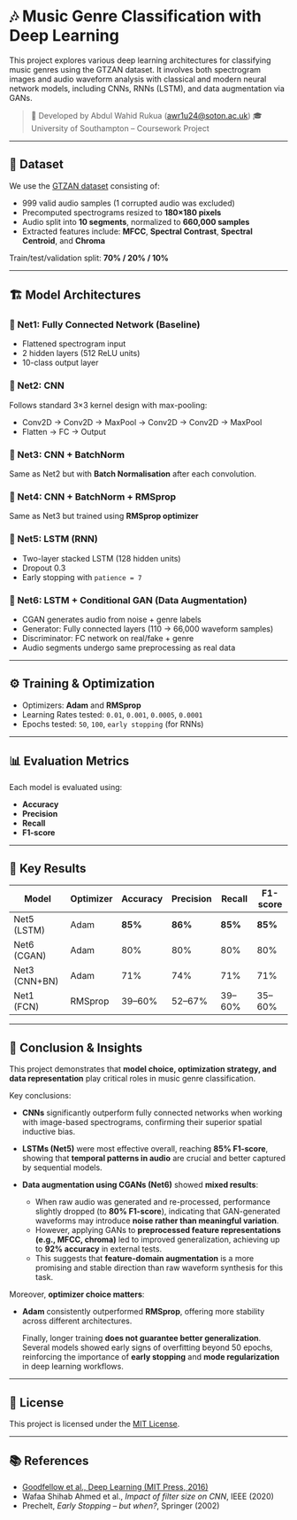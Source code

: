 # 🎶 Music Genre Classification with Deep Learning

This project explores various deep learning architectures for classifying music genres using the GTZAN dataset. It involves both spectrogram images and audio waveform analysis with classical and modern neural network models, including CNNs, RNNs (LSTM), and data augmentation via GANs.

> 🔬 Developed by Abdul Wahid Rukua ([awr1u24@soton.ac.uk](mailto:awr1u24@soton.ac.uk))
> 🎓 University of Southampton – Coursework Project

---

## 📂 Dataset

We use the [GTZAN dataset](https://www.kaggle.com/code/ramoliyafenil/proper-eda-lstm-genre-classifier-for-audio-data) consisting of:

* 999 valid audio samples (1 corrupted audio was excluded)
* Precomputed spectrograms resized to **180×180 pixels**
* Audio split into **10 segments**, normalized to **660,000 samples**
* Extracted features include: **MFCC**, **Spectral Contrast**, **Spectral Centroid**, and **Chroma**

Train/test/validation split: **70% / 20% / 10%**

---

## 🏗️ Model Architectures

### 🔹 Net1: Fully Connected Network (Baseline)

* Flattened spectrogram input
* 2 hidden layers (512 ReLU units)
* 10-class output layer

### 🔹 Net2: CNN

Follows standard 3×3 kernel design with max-pooling:

* Conv2D → Conv2D → MaxPool → Conv2D → Conv2D → MaxPool
* Flatten → FC → Output

### 🔹 Net3: CNN + BatchNorm

Same as Net2 but with **Batch Normalisation** after each convolution.

### 🔹 Net4: CNN + BatchNorm + RMSprop

Same as Net3 but trained using **RMSprop optimizer**

### 🔹 Net5: LSTM (RNN)

* Two-layer stacked LSTM (128 hidden units)
* Dropout 0.3
* Early stopping with `patience = 7`

### 🔹 Net6: LSTM + Conditional GAN (Data Augmentation)

* CGAN generates audio from noise + genre labels
* Generator: Fully connected layers (110 → 66,000 waveform samples)
* Discriminator: FC network on real/fake + genre
* Audio segments undergo same preprocessing as real data

---

## ⚙️ Training & Optimization

* Optimizers: **Adam** and **RMSprop**
* Learning Rates tested: `0.01`, `0.001`, `0.0005`, `0.0001`
* Epochs tested: `50`, `100`, `early stopping` (for RNNs)

---

## 📊 Evaluation Metrics

Each model is evaluated using:

* **Accuracy**
* **Precision**
* **Recall**
* **F1-score**

---

## 🧪 Key Results

| Model         | Optimizer | Accuracy | Precision | Recall  | F1-score |
| ------------- | --------- | -------- | --------- | ------- | -------- |
| Net5 (LSTM)   | Adam      | **85%**  | **86%**   | **85%** | **85%**  |
| Net6 (CGAN)   | Adam      | 80%      | 80%       | 80%     | 80%      |
| Net3 (CNN+BN) | Adam      | 71%      | 74%       | 71%     | 71%      |
| Net1 (FCN)    | RMSprop   | 39–60%   | 52–67%    | 39–60%  | 35–60%   |

---

## 🧠 Conclusion & Insights

This project demonstrates that **model choice, optimization strategy, and data representation** play critical roles in music genre classification.

Key conclusions:

* **CNNs** significantly outperform fully connected networks when working with image-based spectrograms, confirming their superior spatial inductive bias.
* **LSTMs (Net5)** were most effective overall, reaching **85% F1-score**, showing that **temporal patterns in audio** are crucial and better captured by sequential models.
* **Data augmentation using CGANs (Net6)** showed **mixed results**:

  * When raw audio was generated and re-processed, performance slightly dropped (to **80% F1-score**), indicating that GAN-generated waveforms may introduce **noise rather than meaningful variation**.
  * However, applying GANs to **preprocessed feature representations (e.g., MFCC, chroma)** led to improved generalization, achieving up to **92% accuracy** in external tests.
  * This suggests that **feature-domain augmentation** is a more promising and stable direction than raw waveform synthesis for this task.

Moreover, **optimizer choice matters**:

* **Adam** consistently outperformed **RMSprop**, offering more stability across different architectures.

  Finally, longer training **does not guarantee better generalization**. Several models showed early signs of overfitting beyond 50 epochs, reinforcing the importance of **early stopping** and **mode regularization** in deep learning workflows.
---

## 📄 License

This project is licensed under the [MIT License](LICENSE).

---

## 📚 References

* [Goodfellow et al., Deep Learning (MIT Press, 2016)](http://www.deeplearningbook.org)
* Wafaa Shihab Ahmed et al., *Impact of filter size on CNN*, IEEE (2020)
* Prechelt, *Early Stopping – but when?*, Springer (2002)
